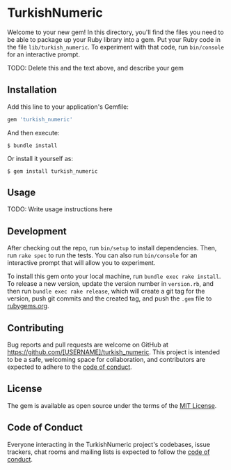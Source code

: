 # TurkishNumeric

Welcome to your new gem! In this directory, you'll find the files you need to be able to package up your Ruby library into a gem. Put your Ruby code in the file `lib/turkish_numeric`. To experiment with that code, run `bin/console` for an interactive prompt.

TODO: Delete this and the text above, and describe your gem

## Installation

Add this line to your application's Gemfile:

```ruby
gem 'turkish_numeric'
```

And then execute:

    $ bundle install

Or install it yourself as:

    $ gem install turkish_numeric

## Usage

TODO: Write usage instructions here

## Development

After checking out the repo, run `bin/setup` to install dependencies. Then, run `rake spec` to run the tests. You can also run `bin/console` for an interactive prompt that will allow you to experiment.

To install this gem onto your local machine, run `bundle exec rake install`. To release a new version, update the version number in `version.rb`, and then run `bundle exec rake release`, which will create a git tag for the version, push git commits and the created tag, and push the `.gem` file to [rubygems.org](https://rubygems.org).

## Contributing

Bug reports and pull requests are welcome on GitHub at https://github.com/[USERNAME]/turkish_numeric. This project is intended to be a safe, welcoming space for collaboration, and contributors are expected to adhere to the [code of conduct](https://github.com/[USERNAME]/turkish_numeric/blob/master/CODE_OF_CONDUCT.md).

## License

The gem is available as open source under the terms of the [MIT License](https://opensource.org/licenses/MIT).

## Code of Conduct

Everyone interacting in the TurkishNumeric project's codebases, issue trackers, chat rooms and mailing lists is expected to follow the [code of conduct](https://github.com/[USERNAME]/turkish_numeric/blob/master/CODE_OF_CONDUCT.md).
